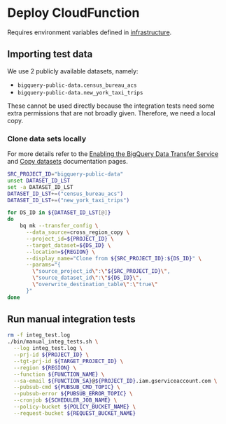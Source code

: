 # Deploy CloudFunction

Requires environment variables defined in [infrastructure](INFRASTRUCTURE.md).

## Importing test data

We use 2 publicly available datasets, namely:

* `bigquery-public-data.census_bureau_acs`
* `bigquery-public-data.new_york_taxi_trips`

These cannot be used directly because the integration tests need some extra permissions that are not broadly given.
Therefore, we need a local copy.

### Clone data sets locally

For more details refer to the
[Enabling the BigQuery Data Transfer Service](https://cloud.google.com/bigquery-transfer/docs/enable-transfer-service)
and [Copy datasets](https://cloud.google.com/bigquery/docs/copying-datasets)
documentation pages.

```bash
SRC_PROJECT_ID="bigquery-public-data"
unset DATASET_ID_LST
set -a DATASET_ID_LST
DATASET_ID_LST+=("census_bureau_acs")
DATASET_ID_LST+=("new_york_taxi_trips")

for DS_ID in ${DATASET_ID_LST[@]}
do
    bq mk --transfer_config \
      --data_source=cross_region_copy \
      --project_id=${PROJECT_ID} \
      --target_dataset=${DS_ID} \
      --location=${REGION} \
      --display_name="Clone from ${SRC_PROJECT_ID}:${DS_ID}" \
      --params="{
        \"source_project_id\":\"${SRC_PROJECT_ID}\",
        \"source_dataset_id\":\"${DS_ID}\",
        \"overwrite_destination_table\":\"true\"
      }"
done
```

## Run manual integration tests

```bash
rm -f integ_test.log
./bin/manual_integ_tests.sh \
  --log integ_test.log \
  --prj-id ${PROJECT_ID} \
  --tgt-prj-id ${TARGET_PROJECT_ID} \
  --region ${REGION} \
  --function ${FUNCTION_NAME} \
  --sa-email ${FUNCTION_SA}@${PROJECT_ID}.iam.gserviceaccount.com \
  --pubsub-cmd ${PUBSUB_CMD_TOPIC} \
  --pubsub-error ${PUBSUB_ERROR_TOPIC} \
  --cronjob ${SCHEDULER_JOB_NAME} \
  --policy-bucket ${POLICY_BUCKET_NAME} \
  --request-bucket ${REQUEST_BUCKET_NAME}
```